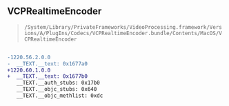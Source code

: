 ## VCPRealtimeEncoder

> `/System/Library/PrivateFrameworks/VideoProcessing.framework/Versions/A/PlugIns/Codecs/VCPRealtimeEncoder.bundle/Contents/MacOS/VCPRealtimeEncoder`

```diff

-1220.56.2.0.0
-  __TEXT.__text: 0x1677a0
+1220.60.1.0.0
+  __TEXT.__text: 0x1677b0
   __TEXT.__auth_stubs: 0x17b0
   __TEXT.__objc_stubs: 0x640
   __TEXT.__objc_methlist: 0xdc

```
